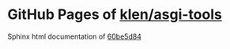 GitHub Pages of [klen/asgi-tools](https://github.com/klen/asgi-tools.git)
===
Sphinx html documentation of [60be5d84](https://github.com/klen/asgi-tools/tree/60be5d845a3d3edfbc5a215de20e7676c49d0d81)
